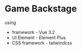 # Game Backstage
using 
- framework - Vue 3.2
- UI Element - Element Plus
- CSS framework - tailwindcss